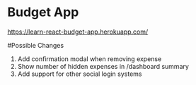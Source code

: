 # Budget App

https://learn-react-budget-app.herokuapp.com/

#Possible Changes

1. Add confirmation modal when removing expense
2. Show number of hidden expenses in /dashboard summary
3. Add support for other social login systems